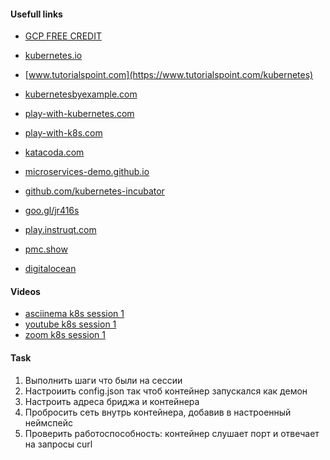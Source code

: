 #### Usefull links

- [GCP FREE CREDIT](https://cloud.google.com/free)
- [kubernetes.io](https://kubernetes.io/docs/tasks)
- [www.tutorialspoint.com](https://www.tutorialspoint.com/kubernetes)
- [kubernetesbyexample.com](https://kubernetesbyexample.com)
- [play-with-kubernetes.com](https://training.play-with-kubernetes.com)
- [play-with-k8s.com](https://labs.play-with-k8s.com/)
- [katacoda.com](https://www.katacoda.com/courses/kubernetes)
- [microservices-demo.github.io](https://microservices-demo.github.io/)
- [github.com/kubernetes-incubator](https://github.com/kubernetes-incubator)
- [goo.gl/jr416s](https://goo.gl/jr416s)
- [play.instruqt.com](https://play.instruqt.com/public)
- [pmc.show](http://pmc.show)

- [digitalocean](https://try.digitalocean.com/kubernetes-in-minutes/?utm_campaign=global_kubernetes_kw_en_cpc&utm_adgroup=kubernetes&_keyword=%2Bkubernetes&_device=c&_adposition=&utm_medium=cpc&utm_source=google&gclid=Cj0KCQjwuL_8BRCXARIsAGiC51Bb7lFxhDGeNheLTGxZMurL8vTOItbKyPi8OQb5m4kM02HjYXmSrrIaAuL9EALw_wcB)

#### Videos

- [asciinema k8s session 1](https://asciinema.org/a/347573)
- [youtube k8s session 1](https://www.youtube.com/watch?v=BPLiDl9-9-k&list=PLrVqjouFIY3fQKswovdnlzDVq1bkFHcuB&index=2)
- [zoom k8s session 1](https://globallogic.zoom.us/rec/share/b8DjhmeeXIFSPMz4hYFbZ1O3n6M-FDqTl2xLWVNFU4Q2DBTr8SHbCJ8UL7mdR2kJ.WGuqQyYSP-E3pt0Y)

#### Task

1. Выполнить шаги что были на сессии
2. Настроиить config.json так чтоб контейнер запускался как демон
3. Настроить адреса бриджа и контейнера
4. Пробросить сеть внутрь контейнера, добавив в настроенный неймспейс
5. Проверить работоспособность: контейнер слушает порт и отвечает на запросы curl